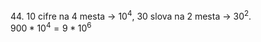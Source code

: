 $44.$ $10$ cifre na $4$ mesta -> $10^4$, $30$ slova na $2$ mesta -> $30^2$. 
<br>
$900*10^4 = 9*10^6$